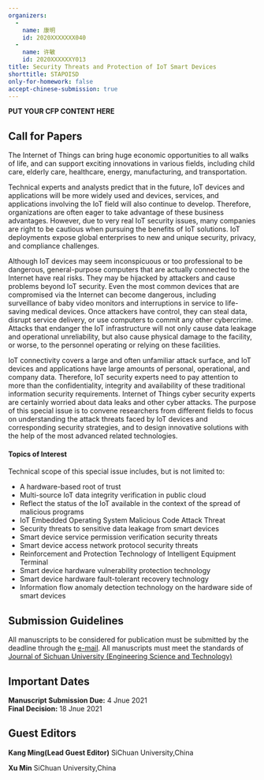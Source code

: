 ```yaml
---
organizers:
  -
    name: 康明
    id: 2020XXXXXXX040
  -
    name: 许敏
    id: 2020XXXXXXY013
title: Security Threats and Protection of IoT Smart Devices
shorttitle: STAPOISD
only-for-homework: false
accept-chinese-submission: true
---
```


**PUT YOUR CFP CONTENT HERE**
## Call for Papers

The Internet of Things can bring huge economic opportunities to all walks of life, and can support exciting innovations in various fields, including child care, elderly care, healthcare, energy, manufacturing, and transportation.

Technical experts and analysts predict that in the future, IoT devices and applications will be more widely used and devices, services, and applications involving the IoT field will also continue to develop. Therefore, organizations are often eager to take advantage of these business advantages. However, due to very real IoT security issues, many companies are right to be cautious when pursuing the benefits of IoT solutions. IoT deployments expose global enterprises to new and unique security, privacy, and compliance challenges.

Although IoT devices may seem inconspicuous or too professional to be dangerous, general-purpose computers that are actually connected to the Internet have real risks. They may be hijacked by attackers and cause problems beyond IoT security. Even the most common devices that are compromised via the Internet can become dangerous, including surveillance of baby video monitors and interruptions in service to life-saving medical devices. Once attackers have control, they can steal data, disrupt service delivery, or use computers to commit any other cybercrime. Attacks that endanger the IoT infrastructure will not only cause data leakage and operational unreliability, but also cause physical damage to the facility, or worse, to the personnel operating or relying on these facilities.

IoT connectivity covers a large and often unfamiliar attack surface, and IoT devices and applications have large amounts of personal, operational, and company data. Therefore, IoT security experts need to pay attention to more than the confidentiality, integrity and availability of these traditional information security requirements. Internet of Things cyber security experts are certainly worried about data leaks and other cyber attacks.
The purpose of this special issue is to convene researchers from different fields to focus on understanding the attack threats faced by IoT devices and corresponding security strategies, and to design innovative solutions with the help of the most advanced related technologies.

#### Topics of Interest

Technical scope of this special issue includes, but is not limited to:

- A hardware-based root of trust
- Multi-source IoT data integrity verification in public cloud
- Reflect the status of the IoT available in the context of the spread of malicious programs
- IoT Embedded Operating System Malicious Code Attack Threat
- Security threats to sensitive data leakage from smart devices
- Smart device service permission verification security threats
- Smart device access network protocol security threats
- Reinforcement and Protection Technology of Intelligent Equipment Terminal
- Smart device hardware vulnerability protection technology
- Smart device hardware fault-tolerant recovery technology
- Information flow anomaly detection technology on the hardware side of smart devices

## Submission Guidelines

All manuscripts to be considered for publication must be submitted by the deadline through the <a href=mailto:mkang9464@163.com>e-mail</a>.
All manuscripts must meet the standards of [Journal of Sichuan University (Engineering Science and Technology)](http://jsuese.ijournals.cn/jsuese_cn/ch/index.aspx)


## Important Dates

**Manuscript Submission Due:**&nbsp;4 Jnue 2021</br>
**Final Decision:**&nbsp;18 Jnue 2021 

## Guest Editors

**Kang Ming(Lead Guest Editor)**
SiChuan University,China

**Xu Min**
SiChuan University,China

